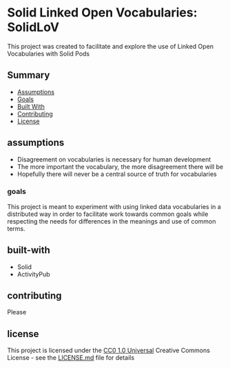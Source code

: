 # Solid Linked Open Vocabularies: SolidLoV

This project was created to facilitate and explore the use of Linked Open Vocabularies with Solid Pods

## Summary

  - [Assumptions](#assumptions)
  - [Goals](#goals)
  - [Built With](#built-with)
  - [Contributing](#contributing)
  - [License](#license)

## assumptions

- Disagreement on vocabularies is necessary for human development
- The more important the vocabulary, the more disagreement there will be
- Hopefully there will never be a central source of truth for vocabularies

### goals

This project is meant to experiment with using linked data vocabularies in a distributed way in order to facilitate work towards common goals while respecting the needs for differences in the meanings and use of common terms.

## built-with

- Solid
- ActivityPub

## contributing

Please

## license

This project is licensed under the [CC0 1.0 Universal](LICENSE.md)
Creative Commons License - see the [LICENSE.md](LICENSE.md) file for
details


